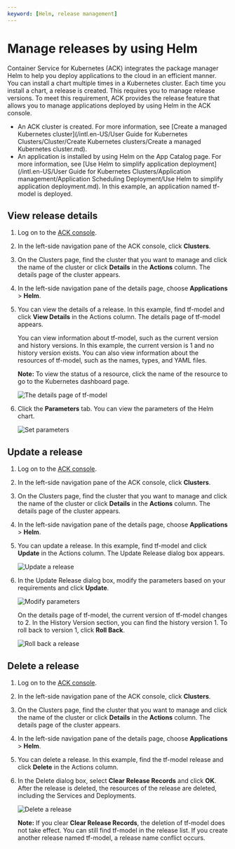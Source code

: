 ```yaml
---
keyword: [Helm, release management]
---
```


# Manage releases by using Helm

Container Service for Kubernetes \(ACK\) integrates the package manager Helm to help you deploy applications to the cloud in an efficient manner. You can install a chart multiple times in a Kubernetes cluster. Each time you install a chart, a release is created. This requires you to manage release versions. To meet this requirement, ACK provides the release feature that allows you to manage applications deployed by using Helm in the ACK console.

-   An ACK cluster is created. For more information, see [Create a managed Kubernetes cluster](/intl.en-US/User Guide for Kubernetes Clusters/Cluster/Create Kubernetes clusters/Create a managed Kubernetes cluster.md).
-   An application is installed by using Helm on the App Catalog page. For more information, see [Use Helm to simplify application deployment](/intl.en-US/User Guide for Kubernetes Clusters/Application management/Application Scheduling Deployment/Use Helm to simplify application deployment.md). In this example, an application named tf-model is deployed.

## View release details

1.  Log on to the [ACK console](https://cs.console.aliyun.com).

2.  In the left-side navigation pane of the ACK console, click **Clusters**.

3.  On the Clusters page, find the cluster that you want to manage and click the name of the cluster or click **Details** in the **Actions** column. The details page of the cluster appears.

4.  In the left-side navigation pane of the details page, choose **Applications** \> **Helm**.

5.  You can view the details of a release. In this example, find tf-model and click **View Details** in the Actions column. The details page of tf-model appears.

    You can view information about tf-model, such as the current version and history versions. In this example, the current version is 1 and no history version exists. You can also view information about the resources of tf-model, such as the names, types, and YAML files.

    **Note:** To view the status of a resource, click the name of the resource to go to the Kubernetes dashboard page.

    ![The details page of tf-model](https://help-static-aliyun-doc.aliyuncs.com/assets/img/en-US/2455359951/p14017.png)

6.  Click the **Parameters** tab. You can view the parameters of the Helm chart.

    ![Set parameters](https://help-static-aliyun-doc.aliyuncs.com/assets/img/en-US/2455359951/p14018.png)


## Update a release

1.  Log on to the [ACK console](https://cs.console.aliyun.com).

2.  In the left-side navigation pane of the ACK console, click **Clusters**.

3.  On the Clusters page, find the cluster that you want to manage and click the name of the cluster or click **Details** in the **Actions** column. The details page of the cluster appears.

4.  In the left-side navigation pane of the details page, choose **Applications** \> **Helm**.

5.  You can update a release. In this example, find tf-model and click **Update** in the Actions column. The Update Release dialog box appears.

    ![Update a release](https://help-static-aliyun-doc.aliyuncs.com/assets/img/en-US/5545072261/p14019.png)

6.  In the Update Release dialog box, modify the parameters based on your requirements and click **Update**.

    ![Modify parameters](https://help-static-aliyun-doc.aliyuncs.com/assets/img/en-US/2455359951/p14020.png)

    On the details page of tf-model, the current version of tf-model changes to 2. In the History Version section, you can find the history version 1. To roll back to version 1, click **Roll Back**.

    ![Roll back a release](https://help-static-aliyun-doc.aliyuncs.com/assets/img/en-US/2455359951/p14021.png)


## Delete a release

1.  Log on to the [ACK console](https://cs.console.aliyun.com).

2.  In the left-side navigation pane of the ACK console, click **Clusters**.

3.  On the Clusters page, find the cluster that you want to manage and click the name of the cluster or click **Details** in the **Actions** column. The details page of the cluster appears.

4.  In the left-side navigation pane of the details page, choose **Applications** \> **Helm**.

5.  You can delete a release. In this example, find the tf-model release and click **Delete** in the Actions column.

6.  In the Delete dialog box, select **Clear Release Records** and click **OK**. After the release is deleted, the resources of the release are deleted, including the Services and Deployments.

    ![Delete a release](https://help-static-aliyun-doc.aliyuncs.com/assets/img/en-US/3363662061/p148067.png)

    **Note:** If you clear **Clear Release Records**, the deletion of tf-model does not take effect. You can still find tf-model in the release list. If you create another release named tf-model, a release name conflict occurs.


